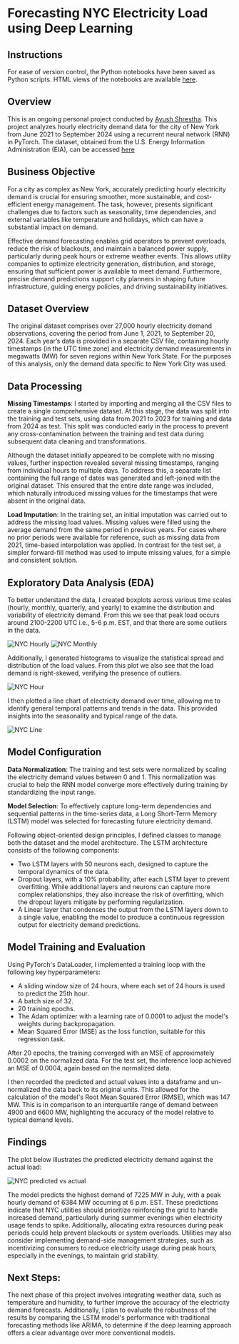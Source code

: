 # Forecasting NYC Electricity Load using Deep Learning

## Instructions
For ease of version control, the Python notebooks have been saved as Python scripts. HTML views of the notebooks are available [here](html/html_preview.md). 

## Overview

This is an ongoing personal project conducted by [Ayush Shrestha](https://www.linkedin.com/in/ayush-yoshi-shrestha/). This project analyzes hourly electricity demand data for the city of New York from June 2021 to September 2024 using a recurrent neural network (RNN) in PyTorch. The dataset, obtained from the U.S. Energy Information Administration (EIA), can be accessed [here](https://www.eia.gov/electricity/wholesalemarkets/data.php?rto=nyiso)

## Business Objective

For a city as complex as New York, accurately predicting hourly electricity demand is crucial for ensuring smoother, more sustainable, and cost-efficient energy management. The task, however, presents significant challenges due to factors such as seasonality, time dependencies, and external variables like temperature and holidays, which can have a substantial impact on demand.

Effective demand forecasting enables grid operators to prevent overloads, reduce the risk of blackouts, and maintain a balanced power supply, particularly during peak hours or extreme weather events. This allows utility companies to optimize electricity generation, distribution, and storage, ensuring that sufficient power is available to meet demand. Furthermore, precise demand predictions support city planners in shaping future infrastructure, guiding energy policies, and driving sustainability initiatives.

## Dataset Overview

The original dataset comprises over 27,000 hourly electricity demand observations, covering the period from June 1, 2021, to September 20, 2024. Each year’s data is provided in a separate CSV file, containing hourly timestamps (in the UTC time zone) and electricity demand measurements in megawatts (MW) for seven regions within New York State. For the purposes of this analysis, only the demand data specific to New York City was used.

## Data Processing

**Missing Timestamps**:
I started by importing and merging all the CSV files to create a single comprehensive dataset. At this stage, the data was split into the training and test sets, using data from 2021 to 2023 for training and data from 2024 as test. This split was conducted early in the process to prevent any cross-contamination between the training and test data during subsequent data cleaning and transformations.

Although the dataset initially appeared to be complete with no missing values, further inspection revealed several missing timestamps, ranging from individual hours to multiple days. To address this, a separate list containing the full range of dates was generated and left-joined with the original dataset. This ensured that the entire date range was included, which naturally introduced missing values for the timestamps that were absent in the original data.

**Load Imputation**:
In the training set, an initial imputation was carried out to address the missing load values. Missing values were filled using the average demand from the same period in previous years. For cases where no prior periods were available for reference, such as missing data from 2021, time-based interpolation was applied. In contrast for the test set, a simpler forward-fill method was used to impute missing values, for a simple and consistent solution.

## Exploratory Data Analysis (EDA)

To better understand the data, I created boxplots across various time scales (hourly, monthly, quarterly, and yearly) to examine the distribution and variability of electricity demand. From this we see that peak load occurs around 2100-2200 UTC i.e., 5-6 p.m. EST, and that there are some outliers in the data. 

![NYC Hourly](artifacts/nyc-box-hour.png)
![NYC Monthly](artifacts/nyc-box-month.png)

Additionally, I generated histograms to visualize the statistical spread and distribution of the load values. From this plot we also see that the load demand is right-skewed, verifying the presence of outliers.

![NYC Hour](artifacts/nyc-hist-hour.png)

I then plotted a line chart of electricity demand over time, allowing me to identify general temporal patterns and trends in the data. This provided insights into the seasonality and typical range of the data.

![NYC Line](artifacts/nyc-training-load.png)

## Model Configuration

**Data Normalization**: 
The training and test sets were normalized by scaling the electricity demand values between 0 and 1. This normalization was crucial to help the RNN model converge more effectively during training by standardizing the input range.

**Model Selection**:
To effectively capture long-term dependencies and sequential patterns in the time-series data, a Long Short-Term Memory (LSTM) model was selected for forecasting future electricity demand.

Following object-oriented design principles, I defined classes to manage both the dataset and the model architecture. The LSTM architecture consists of the following components:
- Two LSTM layers with 50 neurons each, designed to capture the temporal dynamics of the data.
- Dropout layers, with a 10% probability, after each LSTM layer to prevent overfitting. While additional layers and neurons can capture more complex relationships, they also increase the risk of overfitting, which the dropout layers mitigate by performing regularization.
- A Linear layer that condenses the output from the LSTM layers down to a single value, enabling the model to produce a continuous regression output for electricity demand predictions.

## Model Training and Evaluation

Using PyTorch's DataLoader, I implemented a training loop with the following key hyperparameters:
- A sliding window size of 24 hours, where each set of 24 hours is used to predict the 25th hour.
- A batch size of 32.
- 20 training epochs.
- The Adam optimizer with a learning rate of 0.0001 to adjust the model's weights during backpropagation.
- Mean Squared Error (MSE) as the loss function, suitable for this regression task.

After 20 epochs, the training converged with an MSE of approximately 0.0002 on the normalized data. For the test set, the inference loop achieved an MSE of 0.0004, again based on the normalized data.

I then recorded the predicted and actual values into a dataframe and un-normalized the data back to its original units. This allowed for the calculation of the model's Root Mean Squared Error (RMSE), which was 147 MW. This is in comparison to an interquartile range of demand between 4900 and 6600 MW, highlighting the accuracy of the model relative to typical demand levels.

## Findings 
The plot below illustrates the predicted electricity demand against the actual load:

![NYC predicted vs actual](artifacts/nyc-predicted-actual-line.png)

The model predicts the highest demand of 7225 MW in July, with a peak hourly demand of 6384 MW occurring at 6 p.m. EST. These predictions indicate that NYC utilities should prioritize reinforcing the grid to handle increased demand, particularly during summer evenings when electricity usage tends to spike. Additionally, allocating extra resources during peak periods could help prevent blackouts or system overloads. Utilities may also consider implementing demand-side management strategies, such as incentivizing consumers to reduce electricity usage during peak hours, especially in the evenings, to maintain grid stability.

## Next Steps:
The next phase of this project involves integrating weather data, such as temperature and humidity, to further improve the accuracy of the electricity demand forecasts. Additionally, I plan to evaluate the robustness of the results by comparing the LSTM model's performance with traditional forecasting methods like ARIMA, to determine if the deep learning approach offers a clear advantage over more conventional models.

